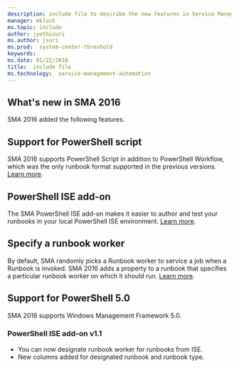 ```yaml
---
description: include file to describe the new features in Service Management Automation (SMA) 2016
manager: mkluck
ms.topic: include
author: jyothisuri
ms.author: jsuri
ms.prod:  system-center-threshold
keywords:  
ms.date: 01/22/2018
title:  include file
ms.technology:  service-management-automation
---
```


## What's new in SMA 2016

SMA 2016 added the following features.

## Support for PowerShell script

SMA 2016 supports PowerShell Script in addition to PowerShell Workflow, which was the only runbook format supported in the previous versions. [Learn more](https://blogs.technet.microsoft.com/orchestrator/2016/04/28/powershell-script-runbook-support-in-system-center-service-management-automation-2016-sma-part-1/).

## PowerShell ISE add-on

The SMA PowerShell ISE add-on makes it easier to author and test your runbooks in your local PowerShell ISE environment. [Learn more](https://blogs.technet.microsoft.com/orchestrator/2016/04/28/introducing-service-management-automation-ise-add-on/).

## Specify a runbook worker

By default, SMA randomly picks a Runbook worker to service a job when a Runbook is invoked. SMA 2016 adds a property to a runbook that specifies a particular runbook worker on which it should run. [Learn more](https://blogs.technet.microsoft.com/orchestrator/2016/04/28/designating-a-runbook-to-a-runbook-worker-in-system-center-service-management-automation-2016-technical-preview-5/).

## Support for PowerShell 5.0

SMA 2016 supports Windows Management Framework 5.0.

### PowerShell ISE add-on v1.1

- You can now designate runbook worker for runbooks from ISE.
- New columns added for designated runbook and runbook type.
